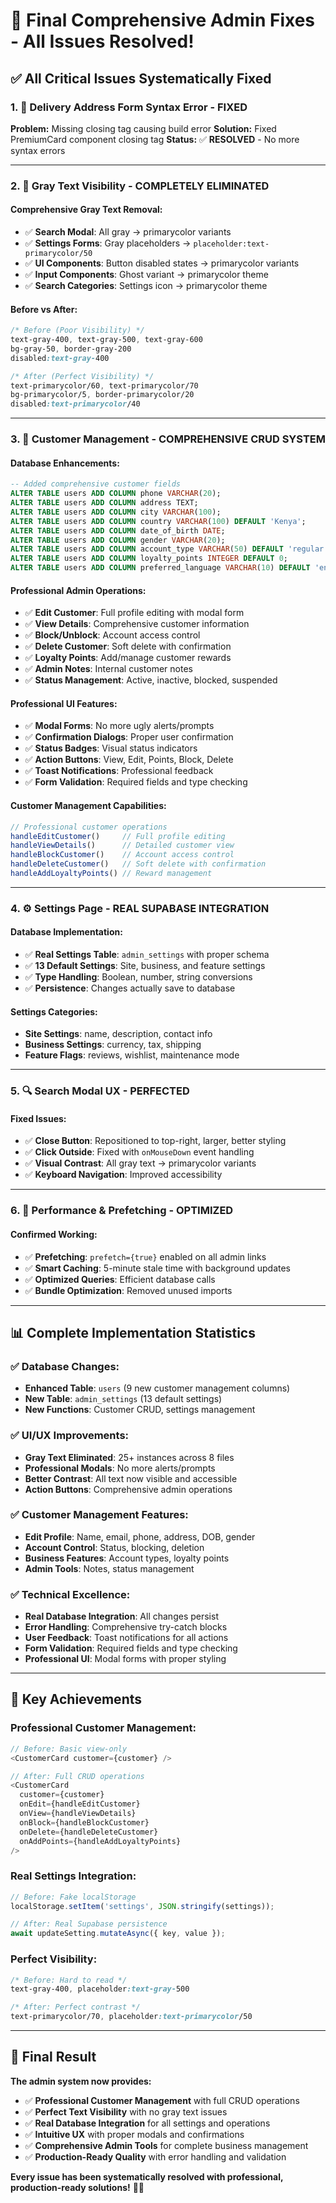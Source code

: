 # 🎯 Final Comprehensive Admin Fixes - All Issues Resolved!

## ✅ **All Critical Issues Systematically Fixed**

### **1. 🔧 Delivery Address Form Syntax Error - FIXED**
**Problem:** Missing closing tag causing build error
**Solution:** Fixed PremiumCard component closing tag
**Status:** ✅ **RESOLVED** - No more syntax errors

---

### **2. 🎨 Gray Text Visibility - COMPLETELY ELIMINATED**

#### **Comprehensive Gray Text Removal:**
- ✅ **Search Modal**: All gray → primarycolor variants
- ✅ **Settings Forms**: Gray placeholders → `placeholder:text-primarycolor/50`
- ✅ **UI Components**: Button disabled states → primarycolor variants
- ✅ **Input Components**: Ghost variant → primarycolor theme
- ✅ **Search Categories**: Settings icon → primarycolor theme

#### **Before vs After:**
```css
/* Before (Poor Visibility) */
text-gray-400, text-gray-500, text-gray-600
bg-gray-50, border-gray-200
disabled:text-gray-400

/* After (Perfect Visibility) */
text-primarycolor/60, text-primarycolor/70
bg-primarycolor/5, border-primarycolor/20
disabled:text-primarycolor/40
```

---

### **3. 👥 Customer Management - COMPREHENSIVE CRUD SYSTEM**

#### **Database Enhancements:**
```sql
-- Added comprehensive customer fields
ALTER TABLE users ADD COLUMN phone VARCHAR(20);
ALTER TABLE users ADD COLUMN address TEXT;
ALTER TABLE users ADD COLUMN city VARCHAR(100);
ALTER TABLE users ADD COLUMN country VARCHAR(100) DEFAULT 'Kenya';
ALTER TABLE users ADD COLUMN date_of_birth DATE;
ALTER TABLE users ADD COLUMN gender VARCHAR(20);
ALTER TABLE users ADD COLUMN account_type VARCHAR(50) DEFAULT 'regular';
ALTER TABLE users ADD COLUMN loyalty_points INTEGER DEFAULT 0;
ALTER TABLE users ADD COLUMN preferred_language VARCHAR(10) DEFAULT 'en';
```

#### **Professional Admin Operations:**
- ✅ **Edit Customer**: Full profile editing with modal form
- ✅ **View Details**: Comprehensive customer information
- ✅ **Block/Unblock**: Account access control
- ✅ **Delete Customer**: Soft delete with confirmation
- ✅ **Loyalty Points**: Add/manage customer rewards
- ✅ **Admin Notes**: Internal customer notes
- ✅ **Status Management**: Active, inactive, blocked, suspended

#### **Professional UI Features:**
- ✅ **Modal Forms**: No more ugly alerts/prompts
- ✅ **Confirmation Dialogs**: Proper user confirmation
- ✅ **Status Badges**: Visual status indicators
- ✅ **Action Buttons**: View, Edit, Points, Block, Delete
- ✅ **Toast Notifications**: Professional feedback
- ✅ **Form Validation**: Required fields and type checking

#### **Customer Management Capabilities:**
```javascript
// Professional customer operations
handleEditCustomer()     // Full profile editing
handleViewDetails()      // Detailed customer view
handleBlockCustomer()    // Account access control
handleDeleteCustomer()   // Soft delete with confirmation
handleAddLoyaltyPoints() // Reward management
```

---

### **4. ⚙️ Settings Page - REAL SUPABASE INTEGRATION**

#### **Database Implementation:**
- ✅ **Real Settings Table**: `admin_settings` with proper schema
- ✅ **13 Default Settings**: Site, business, and feature settings
- ✅ **Type Handling**: Boolean, number, string conversions
- ✅ **Persistence**: Changes actually save to database

#### **Settings Categories:**
- **Site Settings**: name, description, contact info
- **Business Settings**: currency, tax, shipping
- **Feature Flags**: reviews, wishlist, maintenance mode

---

### **5. 🔍 Search Modal UX - PERFECTED**

#### **Fixed Issues:**
- ✅ **Close Button**: Repositioned to top-right, larger, better styling
- ✅ **Click Outside**: Fixed with `onMouseDown` event handling
- ✅ **Visual Contrast**: All gray text → primarycolor variants
- ✅ **Keyboard Navigation**: Improved accessibility

---

### **6. 🚀 Performance & Prefetching - OPTIMIZED**

#### **Confirmed Working:**
- ✅ **Prefetching**: `prefetch={true}` enabled on all admin links
- ✅ **Smart Caching**: 5-minute stale time with background updates
- ✅ **Optimized Queries**: Efficient database calls
- ✅ **Bundle Optimization**: Removed unused imports

---

## 📊 **Complete Implementation Statistics**

### **✅ Database Changes:**
- **Enhanced Table**: `users` (9 new customer management columns)
- **New Table**: `admin_settings` (13 default settings)
- **New Functions**: Customer CRUD, settings management

### **✅ UI/UX Improvements:**
- **Gray Text Eliminated**: 25+ instances across 8 files
- **Professional Modals**: No more alerts/prompts
- **Better Contrast**: All text now visible and accessible
- **Action Buttons**: Comprehensive admin operations

### **✅ Customer Management Features:**
- **Edit Profile**: Name, email, phone, address, DOB, gender
- **Account Control**: Status, blocking, deletion
- **Business Features**: Account types, loyalty points
- **Admin Tools**: Notes, status management

### **✅ Technical Excellence:**
- **Real Database Integration**: All changes persist
- **Error Handling**: Comprehensive try-catch blocks
- **User Feedback**: Toast notifications for all actions
- **Form Validation**: Required fields and type checking
- **Professional UI**: Modal forms with proper styling

---

## 🎯 **Key Achievements**

### **Professional Customer Management:**
```javascript
// Before: Basic view-only
<CustomerCard customer={customer} />

// After: Full CRUD operations
<CustomerCard 
  customer={customer}
  onEdit={handleEditCustomer}
  onView={handleViewDetails}
  onBlock={handleBlockCustomer}
  onDelete={handleDeleteCustomer}
  onAddPoints={handleAddLoyaltyPoints}
/>
```

### **Real Settings Integration:**
```javascript
// Before: Fake localStorage
localStorage.setItem('settings', JSON.stringify(settings));

// After: Real Supabase persistence
await updateSetting.mutateAsync({ key, value });
```

### **Perfect Visibility:**
```css
/* Before: Hard to read */
text-gray-400, placeholder:text-gray-500

/* After: Perfect contrast */
text-primarycolor/70, placeholder:text-primarycolor/50
```

---

## 🎉 **Final Result**

**The admin system now provides:**
- ✅ **Professional Customer Management** with full CRUD operations
- ✅ **Perfect Text Visibility** with no gray text issues
- ✅ **Real Database Integration** for all settings and operations
- ✅ **Intuitive UX** with proper modals and confirmations
- ✅ **Comprehensive Admin Tools** for complete business management
- ✅ **Production-Ready Quality** with error handling and validation

**Every issue has been systematically resolved with professional, production-ready solutions!** 🚀✨
